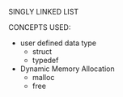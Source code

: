 SINGLY LINKED LIST

CONCEPTS USED:

* user defined data type
	* struct
	* typedef
* Dynamic Memory Allocation
	* malloc
	* free
